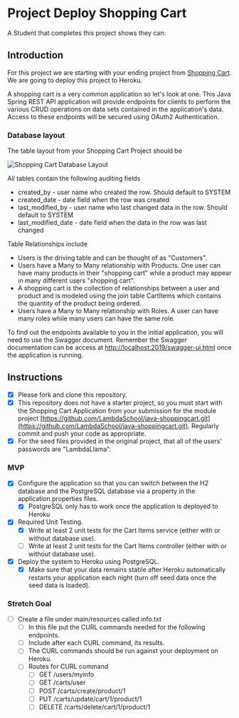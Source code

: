 # Project Deploy Shopping Cart

A Student that completes this project shows they can:


## Introduction

For this project we are starting with your ending project from [Shopping Cart](https://github.com/LambdaSchool/java-shoppingcart.git). We are going to deploy this project to Heroku.

 A shopping cart is a very common application so let's look at one. This Java Spring REST API application will provide endpoints for clients to perform the various CRUD operations on data sets contained in the application's data. Access to these endpoints will be secured using OAuth2 Authentication.

### Database layout

The table layout from your Shopping Cart Project should be

![Shopping Cart Database Layout](shoppingcartdb.png)

All tables contain the following auditing fields

* created_by - user name who created the row. Should default to SYSTEM
* created_date - date field when the row was created
* last_modified_by - user name who last changed data in the row. Should default to SYSTEM
* last_modified_date - date field when the data in the row was last changed

Table Relationships include

* Users is the driving table and can be thought of as "Customers".
* Users have a Many to Many relationship with Products. One user can have many products in their "shopping cart" while a product may appear in many different users "shopping cart".
* A shopping cart is the collection of relationships between a user and product and is modeled using the join table CartItems which contains the quantity of the product being ordered.
* Users have a Many to Many relationship with Roles. A user can have many roles while many users can have the same role.

To find out the endpoints available to you in the initial application, you will need to use the Swagger document. Remember the Swagger documentation can be access at [http://localhost:2019/swagger-ui.html](http://localhost:2019/swagger-ui.html) once the application is running.

## Instructions

* [x] Please fork and clone this repository.
* [x] This repository does not have a starter project, so you must start with the Shopping Cart Application from your submission for the module project [https://github.com/LambdaSchool/java-shoppingcart.git](https://github.com/LambdaSchool/java-shoppingcart.git). Regularly commit and push your code as appropriate.
* [x] For the seed files provided in the original project, that all of the users' passwords are "LambdaLlama".

### MVP

* [x] Configure the application so that you can switch between the H2 database and the PostgreSQL database via a property in the application.properties files.
  * [x] PostgreSQL only has to work once the application is deployed to Heroku
* [x] Required Unit Testing.
  * [x] Write at least 2 unit tests for the Cart Items service (either with or without database use).
  * [ ] Write at least 2 unit tests for the Cart Items controller (either with or without database use).
* [x] Deploy the system to Heroku using PostgreSQL.
  * [x] Make sure that your data remains stable after Heroku automatically restarts your application each night (turn off seed data once the seed data is loaded).
  
### Stretch Goal

* [ ] Create a file under main/resources called info.txt
  * [ ] In this file put the CURL commands needed for the following endpoints.
  * [ ] Include after each CURL command, its results.
  * [ ] The CURL commands should be run against your deployment on Heroku.
  * [ ] Routes for CURL command
    * [ ] GET /users/myinfo
    * [ ] GET /carts/user
    * [ ] POST /carts/create/product/1
    * [ ] PUT /carts/update/cart/1/product/1
    * [ ] DELETE /carts/delete/cart/1/product/1
